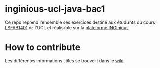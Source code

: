 # inginious-ucl-java-bac1

Ce repo reprend l'ensemble des exercices destiné aux étudiants du cours [LSFAB1401](https://uclouvain.be/cours-2017-LFSAB1401) de l'UCL et réalisable sur la [plateforme INGInious](https://inginious.info.ucl.ac.be/course/FSAB1401).

# How to contribute

Les différentes informations utiles se trouvent dans le [wiki](https://github.com/OpenWeek/inginious-ucl-java-bac1/wiki)
